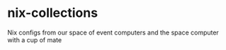 # nix-collections
Nix configs from our space of event computers and the space computer with a cup of mate
